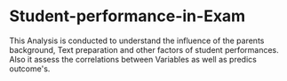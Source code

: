 # Student-performance-in-Exam
This Analysis is conducted to understand the influence of the parents background, Text preparation and other factors of student performances. Also it
assess the correlations between Variables as well as predics outcome's.

